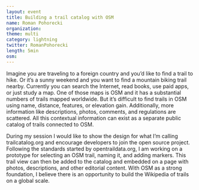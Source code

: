 ```yaml
---
layout: event
title: Building a trail catalog with OSM
name: Roman Pohorecki
organization:
theme: multi
category: lightning
twitter: RomanPohorecki
length: 5min
osm:
---
```


Imagine you are traveling to a foreign country and you’d like to find a trail to hike. Or it’s a sunny weekend and you want to find a mountain biking trail nearby. Currently you can search the Internet, read books, use paid apps, or just study a map. One of those maps is OSM and it has a substantial numbers of trails mapped worldwide. But it’s difficult to find trails in OSM using name, distance, features, or elevation gain. Additionally, more information like descriptions, photos, comments, and regulations are scattered. All this contextual information can exist as a separate public catalog of trails connected to OSM.

During my session I would like to show the design for what I’m calling trailcatalog.org and encourage developers to join the open source project. Following the standards started by opentraildata.org, I am working on a prototype for selecting an OSM trail, naming it, and adding markers. This trail view can then be added to the catalog and embedded on a page with photos, descriptions, and other editorial content. With OSM as a strong foundation, I believe there is an opportunity to build the Wikipedia of trails on a global scale.
